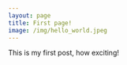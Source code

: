```yaml
---
layout: page
title: First page!
image: /img/hello_world.jpeg
---
```


This is my first post, how exciting!

